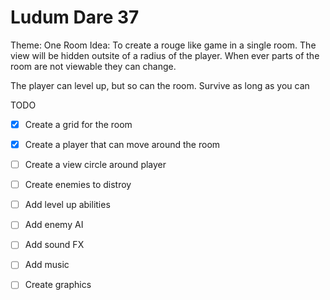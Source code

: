 Ludum Dare 37
=============

Theme: One Room
Idea: To create a rouge like game in a single room. The view will be hidden outsite of a radius of the player. When ever parts of the room are not viewable they can change.

The player can level up, but so can the room. Survive as long as you can

TODO

- [x] Create a grid for the room
- [x] Create a player that can move around the room
- [ ] Create a view circle around player
- [ ] Create enemies to distroy
- [ ] Add level up abilities
- [ ] Add enemy AI
- [ ] Add sound FX
- [ ] Add music
- [ ] Create graphics

